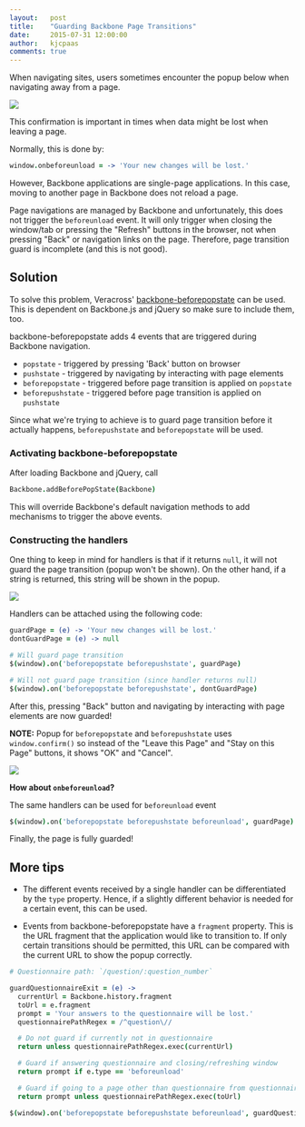 ```yaml
---
layout:   post
title:    "Guarding Backbone Page Transitions"
date:     2015-07-31 12:00:00
author:   kjcpaas
comments: true
---
```


When navigating sites, users sometimes encounter the popup below when navigating away from a page.

![](http://i.gyazo.com/856f85d351defb43ecaa41119a41cca0.png)

This confirmation is important in times when data might be lost when leaving a page.

Normally, this is done by:

```coffeescript
window.onbeforeunload = -> 'Your new changes will be lost.'
```

However, Backbone applications are single-page applications. In this case, moving to another page in Backbone does not reload a page.

Page navigations are managed by Backbone and unfortunately, this does not trigger the `beforeunload` event. It will only trigger when closing the window/tab or pressing the "Refresh" buttons in the browser, not when pressing "Back" or navigation links on the page. Therefore, page transition guard is incomplete (and this is not good).

## Solution

To solve this problem, Veracross' [backbone-beforepopstate](https://github.com/veracross/backbone-beforepopstate) can be used. This is dependent on Backbone.js and jQuery so make sure to include them, too.

backbone-beforepopstate adds 4 events that are triggered during Backbone navigation.

- `popstate` - triggered by pressing 'Back' button on browser
- `pushstate` - triggered by navigating by interacting with page elements
- `beforepopstate` - triggered before page transition is applied on `popstate`
- `beforepushstate` - triggered before page transition is applied on `pushstate`

Since what we're trying to achieve is to guard page transition before it actually happens, `beforepushstate` and `beforepopstate` will be used.

### Activating backbone-beforepopstate

After loading Backbone and jQuery, call

```coffeescript
Backbone.addBeforePopState(Backbone)
```

This will override Backbone's default navigation methods to add mechanisms to trigger the above events.

### Constructing the handlers

One thing to keep in mind for handlers is that if it returns `null`, it will not guard the page transition (popup won't be shown). On the other hand, if a string is returned, this string will be shown in the popup.

![](http://i.gyazo.com/4b097d47b068b013a79ec4ceda0d6d83.png)

Handlers can be attached using the following code:

```coffeescript
guardPage = (e) -> 'Your new changes will be lost.'
dontGuardPage = (e) -> null

# Will guard page transition
$(window).on('beforepopstate beforepushstate', guardPage)

# Will not guard page transition (since handler returns null)
$(window).on('beforepopstate beforepushstate', dontGuardPage)
```

After this, pressing "Back" button and navigating by interacting with page elements are now guarded!

**NOTE:** Popup for `beforepopstate` and `beforepushstate` uses `window.confirm()` so instead of the "Leave this Page" and "Stay on this Page" buttons, it shows "OK" and "Cancel".

![](http://i.gyazo.com/4b097d47b068b013a79ec4ceda0d6d83.png)

**How about `onbeforeunload`?**

The same handlers can be used for `beforeunload` event

```coffeescript
$(window).on('beforepopstate beforepushstate beforeunload', guardPage)
```

Finally, the page is fully guarded!

## More tips

- The different events received by a single handler can be differentiated by the `type` property. Hence, if a slightly different behavior is needed for a certain event, this can be used.

- Events from backbone-beforepopstate have a `fragment` property. This is the URL fragment that the application would like to transition to. If only certain transitions should be permitted, this URL can be compared with the current URL to show the popup correctly.

```coffeescript
# Questionnaire path: `/question/:question_number`

guardQuestionnaireExit = (e) ->
  currentUrl = Backbone.history.fragment
  toUrl = e.fragment
  prompt = 'Your answers to the questionnaire will be lost.'
  questionnairePathRegex = /^question\//

  # Do not guard if currently not in questionnaire
  return unless questionnairePathRegex.exec(currentUrl)

  # Guard if answering questionnaire and closing/refreshing window
  return prompt if e.type == 'beforeunload'

  # Guard if going to a page other than questionnaire from questionnaire
  return prompt unless questionnairePathRegex.exec(toUrl)

$(window).on('beforepopstate beforepushstate beforeunload', guardQuestionnaireExit)
```
